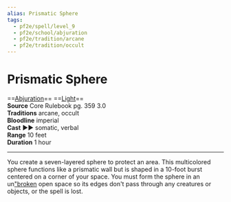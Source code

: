 ```yaml
---
alias: Prismatic Sphere
tags:
  - pf2e/spell/level_9
  - pf2e/school/abjuration
  - pf2e/tradition/arcane
  - pf2e/tradition/occult
---
```


# Prismatic Sphere

==[Abjuration](Abjuration.md)== ==[Light](1%20TTRPG/PF2e%20Wiki/Traits/Light)==  
__Source__ Core Rulebook pg. 359 3.0  
**Traditions** arcane, occult  
**Bloodline** imperial  
**Cast** ►► somatic, verbal  
**Range** 10 feet  
**Duration** 1 hour

---

You create a seven-layered sphere to protect an area. This multicolored sphere functions like a prismatic wall but is shaped in a 10-foot burst centered on a corner of your space. You must form the sphere in an un["broken]("broken) open space so its edges don't pass through any creatures or objects, or the spell is lost.

